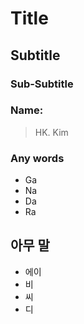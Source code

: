 # Title

## Subtitle

### Sub-Subtitle

### Name: 
> HK. Kim

### Any words
- Ga
- Na
- Da
- Ra


## 아무 말
- 에이
- 비
- 씨
- 디


